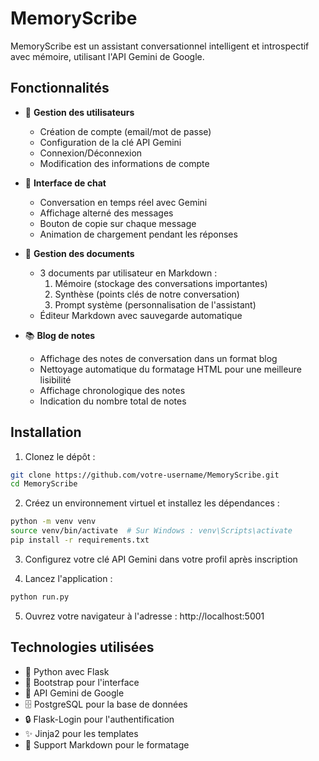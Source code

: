 # MemoryScribe

MemoryScribe est un assistant conversationnel intelligent et introspectif avec mémoire, utilisant l'API Gemini de Google.

## Fonctionnalités

- 🔐 **Gestion des utilisateurs**
  - Création de compte (email/mot de passe)
  - Configuration de la clé API Gemini
  - Connexion/Déconnexion
  - Modification des informations de compte

- 💬 **Interface de chat**
  - Conversation en temps réel avec Gemini
  - Affichage alterné des messages
  - Bouton de copie sur chaque message
  - Animation de chargement pendant les réponses

- 📝 **Gestion des documents**
  - 3 documents par utilisateur en Markdown :
    1. Mémoire (stockage des conversations importantes)
    2. Synthèse (points clés de notre conversation)
    3. Prompt système (personnalisation de l'assistant)
  - Éditeur Markdown avec sauvegarde automatique

- 📚 **Blog de notes**
  - Affichage des notes de conversation dans un format blog
  - Nettoyage automatique du formatage HTML pour une meilleure lisibilité
  - Affichage chronologique des notes
  - Indication du nombre total de notes

## Installation

1. Clonez le dépôt :
```bash
git clone https://github.com/votre-username/MemoryScribe.git
cd MemoryScribe
```

2. Créez un environnement virtuel et installez les dépendances :
```bash
python -m venv venv
source venv/bin/activate  # Sur Windows : venv\Scripts\activate
pip install -r requirements.txt
```

3. Configurez votre clé API Gemini dans votre profil après inscription

4. Lancez l'application :
```bash
python run.py
```

5. Ouvrez votre navigateur à l'adresse : http://localhost:5001

## Technologies utilisées

- 🐍 Python avec Flask
- 🎨 Bootstrap pour l'interface
- 🧠 API Gemini de Google
- 🗄️ PostgreSQL pour la base de données
- 🔒 Flask-Login pour l'authentification
- ✨ Jinja2 pour les templates
- 📝 Support Markdown pour le formatage
